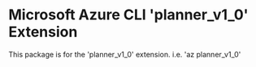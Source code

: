 Microsoft Azure CLI 'planner_v1_0' Extension
==========================================

This package is for the 'planner_v1_0' extension.
i.e. 'az planner_v1_0'
